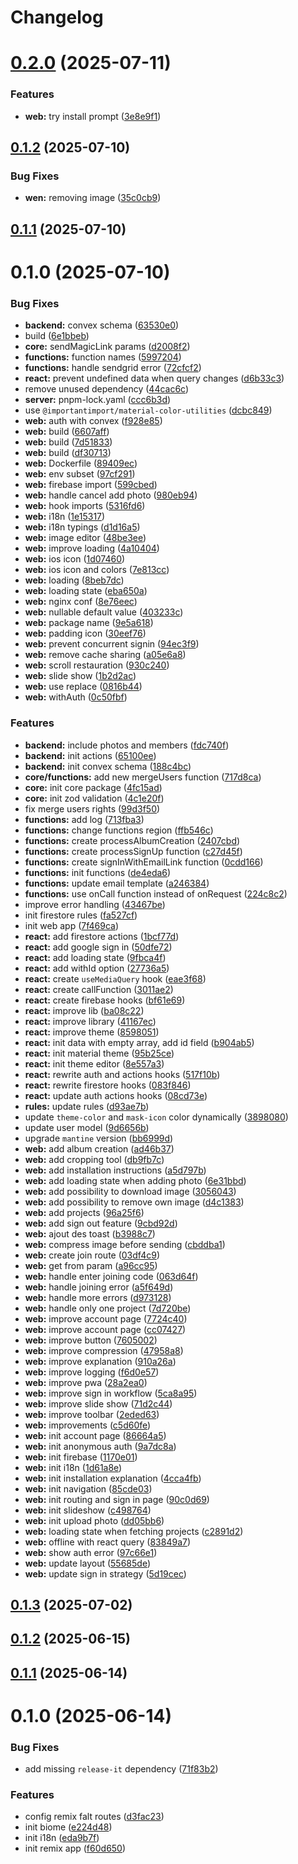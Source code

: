 # Changelog

# [0.2.0](https://github.com/pchmn/prevezic/compare/0.1.2...0.2.0) (2025-07-11)


### Features

* **web:** try install prompt ([3e8e9f1](https://github.com/pchmn/prevezic/commit/3e8e9f1e21128234880d892394bd09563caaa918))

## [0.1.2](https://github.com/pchmn/prevezic/compare/0.1.1...0.1.2) (2025-07-10)


### Bug Fixes

* **wen:** removing image ([35c0cb9](https://github.com/pchmn/prevezic/commit/35c0cb99ab76f30953b2085e323d5ffad92dd006))

## [0.1.1](https://github.com/pchmn/prevezic/compare/0.1.0...0.1.1) (2025-07-10)

# 0.1.0 (2025-07-10)


### Bug Fixes

* **backend:** convex schema ([63530e0](https://github.com/pchmn/prevezic/commit/63530e0232966ba359427f236762735bb466d139))
* build ([6e1bbeb](https://github.com/pchmn/prevezic/commit/6e1bbebc49d5c69f97c86dec31160979305892e5))
* **core:** sendMagicLink params ([d2008f2](https://github.com/pchmn/prevezic/commit/d2008f25d9abcde9682cbe90ed0f35523cb1f3b2))
* **functions:** function names ([5997204](https://github.com/pchmn/prevezic/commit/599720479115113259a36f68dfcfd06f4ab57077))
* **functions:** handle sendgrid error ([72cfcf2](https://github.com/pchmn/prevezic/commit/72cfcf25b5fbc8eaec6f902d8f999034ab97ab9d))
* **react:** prevent undefined data when query changes ([d6b33c3](https://github.com/pchmn/prevezic/commit/d6b33c3dcac6f11e6833de2b1ee396088c807c3d))
* remove unused dependency ([44cac6c](https://github.com/pchmn/prevezic/commit/44cac6c302c65a18ce6753e49ea15af94aec32e5))
* **server:** pnpm-lock.yaml ([ccc6b3d](https://github.com/pchmn/prevezic/commit/ccc6b3d70a913c185590c5468ed3a8636cfa467a))
* use `@importantimport/material-color-utilities` ([dcbc849](https://github.com/pchmn/prevezic/commit/dcbc84953aeea1b14510b3190c3f73c2b5058b1e))
* **web:** auth with convex ([f928e85](https://github.com/pchmn/prevezic/commit/f928e85e64227056329c415c6d622021d7d8e9dd))
* **web:** build ([6607aff](https://github.com/pchmn/prevezic/commit/6607affddfa44755cecea3bfb99ef648189e4401))
* **web:** build ([7d51833](https://github.com/pchmn/prevezic/commit/7d51833d1a79efd23806a3847b9e38e5cc4d320e))
* **web:** build ([df30713](https://github.com/pchmn/prevezic/commit/df30713f4bbeef1ee2fc244ce90d24d221ca4d58))
* **web:** Dockerfile ([89409ec](https://github.com/pchmn/prevezic/commit/89409ec781dcd83932f7a11eb17951765bb95c7c))
* **web:** env subset ([97cf291](https://github.com/pchmn/prevezic/commit/97cf29191a19f3088dc680bac31906f692ec6f88))
* **web:** firebase import ([599cbed](https://github.com/pchmn/prevezic/commit/599cbed5ffc885644279738ddf06ec88fe566e9c))
* **web:** handle cancel add photo ([980eb94](https://github.com/pchmn/prevezic/commit/980eb944f0af9dbbd4ff21a63bdd307cda1be681))
* **web:** hook imports ([5316fd6](https://github.com/pchmn/prevezic/commit/5316fd64ddf9b0012a2ee3b684b68b10e452fe6e))
* **web:** i18n ([1e15317](https://github.com/pchmn/prevezic/commit/1e15317a7593a68a0a9685dbac8f370eeeb657d4))
* **web:** i18n typings ([d1d16a5](https://github.com/pchmn/prevezic/commit/d1d16a5e5cf0b4fb512cfe0917617ba2b78a8a97))
* **web:** image editor ([48be3ee](https://github.com/pchmn/prevezic/commit/48be3ee373385d83449563cc2205a2b6e5b40a0f))
* **web:** improve loading ([4a10404](https://github.com/pchmn/prevezic/commit/4a10404caae26b2a8afe8014e4149eeb37098f68))
* **web:** ios icon ([1d07460](https://github.com/pchmn/prevezic/commit/1d07460aacadbd7068c108375a557974e14ee4c6))
* **web:** ios icon and colors ([7e813cc](https://github.com/pchmn/prevezic/commit/7e813cce37141b941db63da7b5841215c7db76fa))
* **web:** loading ([8beb7dc](https://github.com/pchmn/prevezic/commit/8beb7dc8bd060cf67b10c68877fabac6cdd316c1))
* **web:** loading state ([eba650a](https://github.com/pchmn/prevezic/commit/eba650af6964f6ffb949e90d0bab159cecc75067))
* **web:** nginx conf ([8e76eec](https://github.com/pchmn/prevezic/commit/8e76eecdec80082c5855885aaf97351645354ac3))
* **web:** nullable default value ([403233c](https://github.com/pchmn/prevezic/commit/403233c79d8bd4738cb603ff650a23c99a3d5539))
* **web:** package name ([9e5a618](https://github.com/pchmn/prevezic/commit/9e5a618e5661e5da12df7179a43616983b8fff69))
* **web:** padding icon ([30eef76](https://github.com/pchmn/prevezic/commit/30eef76e1f97faa7156f67923cc7fe6bb575e4d3))
* **web:** prevent concurrent signin ([94ec3f9](https://github.com/pchmn/prevezic/commit/94ec3f9c518aff7f3d5fd90be7ae78adab1344d7))
* **web:** remove cache sharing ([a05e6a8](https://github.com/pchmn/prevezic/commit/a05e6a889c7552ecd9dee7e8c1ffed6ef975ba60))
* **web:** scroll restauration ([930c240](https://github.com/pchmn/prevezic/commit/930c2400740b2fc75bff44d6235bcfe6b40f0b96))
* **web:** slide show ([1b2d2ac](https://github.com/pchmn/prevezic/commit/1b2d2ace1568564d8b12a879c0778d652feacf60))
* **web:** use replace ([0816b44](https://github.com/pchmn/prevezic/commit/0816b447a499b809e16585208af1182dd22f0802))
* **web:** withAuth ([0c50fbf](https://github.com/pchmn/prevezic/commit/0c50fbfeb76b8dc7e7b99f0ac84e83e942bf6159))


### Features

* **backend:** include photos and members ([fdc740f](https://github.com/pchmn/prevezic/commit/fdc740f470120b9961ae49b4b8d434950ce99eee))
* **backend:** init actions ([65100ee](https://github.com/pchmn/prevezic/commit/65100ee059f16139a4842a0094992f7956572fcb))
* **backend:** init convex schema ([188c4bc](https://github.com/pchmn/prevezic/commit/188c4bc2af3d09ac8acdb27e0b958649453cd8e2))
* **core/functions:** add new mergeUsers function ([717d8ca](https://github.com/pchmn/prevezic/commit/717d8caf749e37e3b4c877ba0f361cafe6cd810a))
* **core:** init core package ([4fc15ad](https://github.com/pchmn/prevezic/commit/4fc15adf6ea70c812b340cd9fe5ce637e9e2eb7b))
* **core:** init zod validation ([4c1e20f](https://github.com/pchmn/prevezic/commit/4c1e20fa1570bbfab6d419a05d5e21cef1ae7bf8))
* fix merge users rights ([99d3f50](https://github.com/pchmn/prevezic/commit/99d3f5083b8eeb298a2da5fb97cba1e4084b53e5))
* **functions:** add log ([713fba3](https://github.com/pchmn/prevezic/commit/713fba31821b4fbfb8f5e075f439217968e29e42))
* **functions:** change functions region ([ffb546c](https://github.com/pchmn/prevezic/commit/ffb546cfedd10b2514fca59dbc364c66bbbb24ac))
* **functions:** create processAlbumCreation ([2407cbd](https://github.com/pchmn/prevezic/commit/2407cbd0a3eb9fde47ea2cd65d6c1a63625f79d6))
* **functions:** create processSignUp function ([c27d45f](https://github.com/pchmn/prevezic/commit/c27d45f68dba90527633f461b902751cce048a02))
* **functions:** create signInWithEmailLink function ([0cdd166](https://github.com/pchmn/prevezic/commit/0cdd1669c57cb69be23fba641fcd75d1b0912baf))
* **functions:** init functions ([de4eda6](https://github.com/pchmn/prevezic/commit/de4eda6eaa6b2fcb662168ce36b2a1ec736907ca))
* **functions:** update email template ([a246384](https://github.com/pchmn/prevezic/commit/a2463842c6e367faa3bd705cf06dfc0f0e6ae1c5))
* **functions:** use onCall function instead of onRequest ([224c8c2](https://github.com/pchmn/prevezic/commit/224c8c2278ad583b0611a31b2c7ef6056a94f0f8))
* improve error handling ([43467be](https://github.com/pchmn/prevezic/commit/43467be7bd741a0f8f0b2b3f6dfc151656c22cd3))
* init firestore rules ([fa527cf](https://github.com/pchmn/prevezic/commit/fa527cfee97ff33e9fd30b1354ff2584e7dcf474))
* init web app ([7f469ca](https://github.com/pchmn/prevezic/commit/7f469cad15dc283563bab51ba15c7acf17cc80dc))
* **react:** add firestore actions ([1bcf77d](https://github.com/pchmn/prevezic/commit/1bcf77d4944aeb7749a3553876424c3a52574466))
* **react:** add google sign in ([50dfe72](https://github.com/pchmn/prevezic/commit/50dfe722ef0fb405b0eed1410536a1edba407d42))
* **react:** add loading state ([9fbca4f](https://github.com/pchmn/prevezic/commit/9fbca4f819bb041f152bc3e354276c1918bb2327))
* **react:** add withId option ([27736a5](https://github.com/pchmn/prevezic/commit/27736a5cfc76dc94011c251c46b422a8a2aa4b6c))
* **react:** create `useMediaQuery` hook ([eae3f68](https://github.com/pchmn/prevezic/commit/eae3f680d69694dca2180ebaf303df99d2f19715))
* **react:** create callFunction ([3011ae2](https://github.com/pchmn/prevezic/commit/3011ae2fd877cd97ee4ff83c457e71c9473db306))
* **react:** create firebase hooks ([bf61e69](https://github.com/pchmn/prevezic/commit/bf61e695905146b3de1830740464bcffb1dcc07a))
* **react:** improve lib ([ba08c22](https://github.com/pchmn/prevezic/commit/ba08c22bddb38fbf225af52da48610cb8e23d038))
* **react:** improve library ([41167ec](https://github.com/pchmn/prevezic/commit/41167ec114f780e7af79cf0d2241c87ca2a2fe8e))
* **react:** improve theme ([8598051](https://github.com/pchmn/prevezic/commit/8598051a9564c8bcc5c805cbf8b1717b1b41e716))
* **react:** init data with empty array, add id field ([b904ab5](https://github.com/pchmn/prevezic/commit/b904ab5970d2f667f50cfbbea00f80f6aa39f044))
* **react:** init material theme ([95b25ce](https://github.com/pchmn/prevezic/commit/95b25ced1aac3b0f10c94923cf6ee54edbcdda89))
* **react:** init theme editor ([8e557a3](https://github.com/pchmn/prevezic/commit/8e557a366760c0a8ee4c6e301c78d6821741cc36))
* **react:** rewrite auth and actions hooks ([517f10b](https://github.com/pchmn/prevezic/commit/517f10b9b63a42f12227a27020860483ed87aa4e))
* **react:** rewrite firestore hooks ([083f846](https://github.com/pchmn/prevezic/commit/083f8461c6b8daf266655296fe6f7e8624b5a3c4))
* **react:** update auth actions hooks ([08cd73e](https://github.com/pchmn/prevezic/commit/08cd73e9c4626bdeadbb9a072d4fff4238ff8340))
* **rules:** update rules ([d93ae7b](https://github.com/pchmn/prevezic/commit/d93ae7bb880b80eb96359187ff43313042c0ae39))
* update `theme-color` and `mask-icon` color dynamically ([3898080](https://github.com/pchmn/prevezic/commit/3898080dcad1216fe2f7bd4b0a130b026786063c))
* update user model ([9d6656b](https://github.com/pchmn/prevezic/commit/9d6656ba0d197bdd7e32194d24a79cd45eb8d9ac))
* upgrade `mantine` version ([bb6999d](https://github.com/pchmn/prevezic/commit/bb6999d08d0b7a267426e4563152092e15fb8870))
* **web:** add album creation ([ad46b37](https://github.com/pchmn/prevezic/commit/ad46b376878c7589ae3ebbf57aa0eac398450b17))
* **web:** add cropping tool ([db9fb7c](https://github.com/pchmn/prevezic/commit/db9fb7c5527ebd37e13df5dced2c54aa120f8048))
* **web:** add installation instructions ([a5d797b](https://github.com/pchmn/prevezic/commit/a5d797b425b1b0d2de9005d9ad16a817a8a01752))
* **web:** add loading state when adding photo ([6e31bbd](https://github.com/pchmn/prevezic/commit/6e31bbd8fb8f90173638e1501cec4de41c945204))
* **web:** add possibility to download image ([3056043](https://github.com/pchmn/prevezic/commit/30560437c187fd53c3cf96df495ed797a9e78666))
* **web:** add possibility to remove own image ([d4c1383](https://github.com/pchmn/prevezic/commit/d4c1383ce0ac9825f13c7cb140fbf99aaef76947))
* **web:** add projects ([96a25f6](https://github.com/pchmn/prevezic/commit/96a25f6e8d33bafd19743b8951c6c4890b1609d0))
* **web:** add sign out feature ([9cbd92d](https://github.com/pchmn/prevezic/commit/9cbd92de7cd8b8294da58ffb7928511ba75a36be))
* **web:** ajout des toast ([b3988c7](https://github.com/pchmn/prevezic/commit/b3988c74ae11a4da75ca136c7864dac6f60ec90a))
* **web:** compress image before sending ([cbddba1](https://github.com/pchmn/prevezic/commit/cbddba144528a3bdfe09be0b925690c064ee29e8))
* **web:** create join route ([03df4c9](https://github.com/pchmn/prevezic/commit/03df4c9309659fe1ae2512e9dca24eb1de6286ec))
* **web:** get from param ([a96cc95](https://github.com/pchmn/prevezic/commit/a96cc95a5c0bd14b1b30df92740b3db5b51bac70))
* **web:** handle enter joining code ([063d64f](https://github.com/pchmn/prevezic/commit/063d64fdc2127a0620c5aea3d6312c2840f95906))
* **web:** handle joining error ([a5f649d](https://github.com/pchmn/prevezic/commit/a5f649d99db216347d5ddd7ff0f29179219e3c0b))
* **web:** handle more errors ([d973128](https://github.com/pchmn/prevezic/commit/d97312825f66a38a53d0a75b2fe939dc6c8aa49a))
* **web:** handle only one project ([7d720be](https://github.com/pchmn/prevezic/commit/7d720bea28020836c59dded8e5f38c99368973fd))
* **web:** improve account page ([7724c40](https://github.com/pchmn/prevezic/commit/7724c40da1c3d6a3bf2039f27d74446146df5447))
* **web:** improve account page ([cc07427](https://github.com/pchmn/prevezic/commit/cc07427f334ee41eff41be5b5e4750d24aae121c))
* **web:** improve button ([7605002](https://github.com/pchmn/prevezic/commit/76050028defae3b511c6ff89a8e7b8fb0f859fbf))
* **web:** improve compression ([47958a8](https://github.com/pchmn/prevezic/commit/47958a86a9bd116562bf8cfff2f68ba3dc3fee3b))
* **web:** improve explanation ([910a26a](https://github.com/pchmn/prevezic/commit/910a26a01a9959c077dfb82c71b24dacb3098858))
* **web:** improve logging ([f6d0e57](https://github.com/pchmn/prevezic/commit/f6d0e579e6566081c812756edd20042ff358fd35))
* **web:** improve pwa ([28a2ea0](https://github.com/pchmn/prevezic/commit/28a2ea02e9409083644abacf06df5bbc88ab05d3))
* **web:** improve sign in workflow ([5ca8a95](https://github.com/pchmn/prevezic/commit/5ca8a95f634e7c6e3f88018c23392e3dd6a15994))
* **web:** improve slide show ([71d2c44](https://github.com/pchmn/prevezic/commit/71d2c44f16b57f93592a49aee1bbb877a79713c7))
* **web:** improve toolbar ([2eded63](https://github.com/pchmn/prevezic/commit/2eded6360bf57a1765132a254b7d37607122d309))
* **web:** improvements ([c5d60fe](https://github.com/pchmn/prevezic/commit/c5d60fe0f751c082c85d8bb0aa2b0d2a18f24602))
* **web:** init account page ([86664a5](https://github.com/pchmn/prevezic/commit/86664a5aedf9317ba6606f1de5692d694b571636))
* **web:** init anonymous auth ([9a7dc8a](https://github.com/pchmn/prevezic/commit/9a7dc8a4f1411325120dd7ae43002a28d66f6899))
* **web:** init firebase ([1170e01](https://github.com/pchmn/prevezic/commit/1170e019ea2a4feaf0b074cfe0f841b93a6d3434))
* **web:** init i18n ([1d61a8e](https://github.com/pchmn/prevezic/commit/1d61a8e778909736740321f0114d00eefcbea491))
* **web:** init installation explanation ([4cca4fb](https://github.com/pchmn/prevezic/commit/4cca4fb9da204b6da5944e0a1faee16046c6e301))
* **web:** init navigation ([85cde03](https://github.com/pchmn/prevezic/commit/85cde039419daff48e8c10877a73ef1207bff744))
* **web:** init routing and sign in page ([90c0d69](https://github.com/pchmn/prevezic/commit/90c0d69e507c416b0490c5c70cde112069d2a31c))
* **web:** init slideshow ([c498764](https://github.com/pchmn/prevezic/commit/c498764bfde98996c703ccbe9230771e2a3b1e29))
* **web:** init upload photo ([dd05bb6](https://github.com/pchmn/prevezic/commit/dd05bb69554da88ab8224949743d2b4f4173150a))
* **web:** loading state when fetching projects ([c2891d2](https://github.com/pchmn/prevezic/commit/c2891d29b45602b686874d67bb192016df12ee72))
* **web:** offline with react query ([83849a7](https://github.com/pchmn/prevezic/commit/83849a7712d5e1ec7e30d4df630c300ff7807246))
* **web:** show auth error ([97c66e1](https://github.com/pchmn/prevezic/commit/97c66e1cd90d08107effa8485753dcb500cf9f5b))
* **web:** update layout ([55685de](https://github.com/pchmn/prevezic/commit/55685de51683d94655df1d7ea636c6fdec80d72e))
* **web:** update sign in strategy ([5d19cec](https://github.com/pchmn/prevezic/commit/5d19cec919688dd98f769f66ca0fe261d19fa58f))

## [0.1.3](https://github.com/pchmn/kipzat/compare/0.1.2...0.1.3) (2025-07-02)

## [0.1.2](https://github.com/pchmn/kipzat/compare/0.1.1...0.1.2) (2025-06-15)

## [0.1.1](https://github.com/pchmn/kipzat/compare/0.1.0...0.1.1) (2025-06-14)

# 0.1.0 (2025-06-14)


### Bug Fixes

* add missing `release-it` dependency ([71f83b2](https://github.com/pchmn/kipzat/commit/71f83b2ec7e090542c6cc5eea9e2083843af6de8))


### Features

* config remix falt routes ([d3fac23](https://github.com/pchmn/kipzat/commit/d3fac2312090a2ddf5eae540a36b828b3f1b4679))
* init biome ([e224d48](https://github.com/pchmn/kipzat/commit/e224d4817fa84f8367165260265c6fa29b8192e6))
* init i18n ([eda9b7f](https://github.com/pchmn/kipzat/commit/eda9b7f76ce461a29cf70980044956f5bbcfc330))
* init remix app ([f60d650](https://github.com/pchmn/kipzat/commit/f60d650c4a6f428364c43535f5f73d372d09d5f2))
